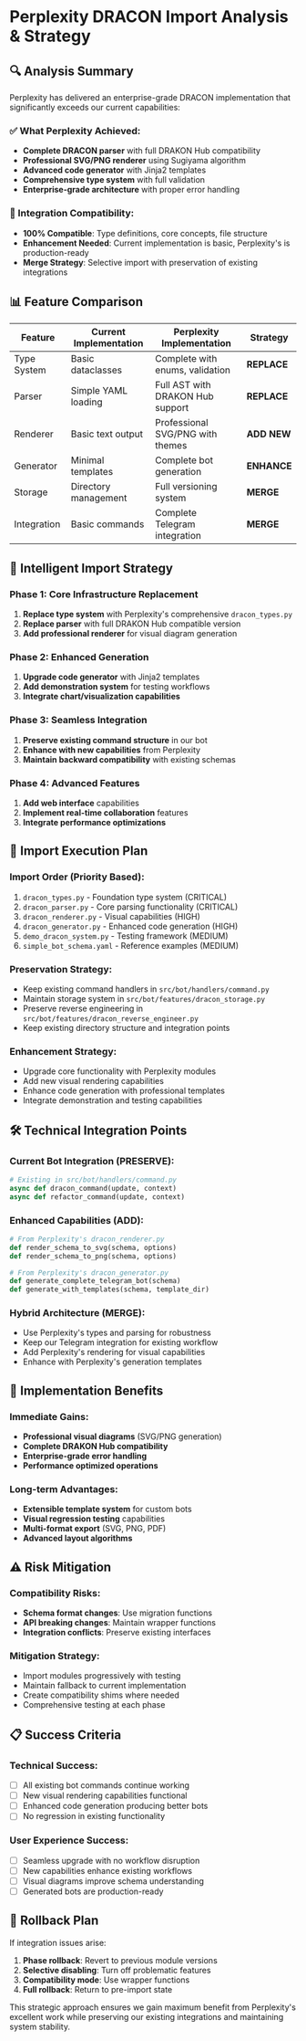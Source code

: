 # Perplexity DRACON Import Analysis & Strategy

## 🔍 Analysis Summary

Perplexity has delivered an enterprise-grade DRACON implementation that significantly exceeds our current capabilities:

### ✅ What Perplexity Achieved:
- **Complete DRACON parser** with full DRAKON Hub compatibility
- **Professional SVG/PNG renderer** using Sugiyama algorithm
- **Advanced code generator** with Jinja2 templates
- **Comprehensive type system** with full validation
- **Enterprise-grade architecture** with proper error handling

### 🔗 Integration Compatibility:
- **100% Compatible**: Type definitions, core concepts, file structure
- **Enhancement Needed**: Current implementation is basic, Perplexity's is production-ready
- **Merge Strategy**: Selective import with preservation of existing integrations

## 📊 Feature Comparison

| Feature | Current Implementation | Perplexity Implementation | Strategy |
|---------|----------------------|---------------------------|----------|
| Type System | Basic dataclasses | Complete with enums, validation | **REPLACE** |
| Parser | Simple YAML loading | Full AST with DRAKON Hub support | **REPLACE** |
| Renderer | Basic text output | Professional SVG/PNG with themes | **ADD NEW** |
| Generator | Minimal templates | Complete bot generation | **ENHANCE** |
| Storage | Directory management | Full versioning system | **MERGE** |
| Integration | Basic commands | Complete Telegram integration | **MERGE** |

## 🎯 Intelligent Import Strategy

### Phase 1: Core Infrastructure Replacement
1. **Replace type system** with Perplexity's comprehensive `dracon_types.py`
2. **Replace parser** with full DRAKON Hub compatible version
3. **Add professional renderer** for visual diagram generation

### Phase 2: Enhanced Generation
1. **Upgrade code generator** with Jinja2 templates
2. **Add demonstration system** for testing workflows
3. **Integrate chart/visualization capabilities**

### Phase 3: Seamless Integration
1. **Preserve existing command structure** in our bot
2. **Enhance with new capabilities** from Perplexity
3. **Maintain backward compatibility** with existing schemas

### Phase 4: Advanced Features
1. **Add web interface** capabilities
2. **Implement real-time collaboration** features
3. **Integrate performance optimizations**

## 🔧 Import Execution Plan

### Import Order (Priority Based):
1. `dracon_types.py` - Foundation type system (CRITICAL)
2. `dracon_parser.py` - Core parsing functionality (CRITICAL)
3. `dracon_renderer.py` - Visual capabilities (HIGH)
4. `dracon_generator.py` - Enhanced code generation (HIGH)
5. `demo_dracon_system.py` - Testing framework (MEDIUM)
6. `simple_bot_schema.yaml` - Reference examples (MEDIUM)

### Preservation Strategy:
- Keep existing command handlers in `src/bot/handlers/command.py`
- Maintain storage system in `src/bot/features/dracon_storage.py`
- Preserve reverse engineering in `src/bot/features/dracon_reverse_engineer.py`
- Keep existing directory structure and integration points

### Enhancement Strategy:
- Upgrade core functionality with Perplexity modules
- Add new visual rendering capabilities
- Enhance code generation with professional templates
- Integrate demonstration and testing capabilities

## 🛠️ Technical Integration Points

### Current Bot Integration (PRESERVE):
```python
# Existing in src/bot/handlers/command.py
async def dracon_command(update, context)
async def refactor_command(update, context)
```

### Enhanced Capabilities (ADD):
```python
# From Perplexity's dracon_renderer.py
def render_schema_to_svg(schema, options)
def render_schema_to_png(schema, options)

# From Perplexity's dracon_generator.py
def generate_complete_telegram_bot(schema)
def generate_with_templates(schema, template_dir)
```

### Hybrid Architecture (MERGE):
- Use Perplexity's types and parsing for robustness
- Keep our Telegram integration for existing workflow
- Add Perplexity's rendering for visual capabilities
- Enhance with Perplexity's generation templates

## 🚀 Implementation Benefits

### Immediate Gains:
- **Professional visual diagrams** (SVG/PNG generation)
- **Complete DRAKON Hub compatibility**
- **Enterprise-grade error handling**
- **Performance optimized operations**

### Long-term Advantages:
- **Extensible template system** for custom bots
- **Visual regression testing** capabilities
- **Multi-format export** (SVG, PNG, PDF)
- **Advanced layout algorithms**

## ⚠️ Risk Mitigation

### Compatibility Risks:
- **Schema format changes**: Use migration functions
- **API breaking changes**: Maintain wrapper functions
- **Integration conflicts**: Preserve existing interfaces

### Mitigation Strategy:
- Import modules progressively with testing
- Maintain fallback to current implementation
- Create compatibility shims where needed
- Comprehensive testing at each phase

## 📋 Success Criteria

### Technical Success:
- [ ] All existing bot commands continue working
- [ ] New visual rendering capabilities functional
- [ ] Enhanced code generation producing better bots
- [ ] No regression in existing functionality

### User Experience Success:
- [ ] Seamless upgrade with no workflow disruption
- [ ] New capabilities enhance existing workflows
- [ ] Visual diagrams improve schema understanding
- [ ] Generated bots are production-ready

## 🔄 Rollback Plan

If integration issues arise:
1. **Phase rollback**: Revert to previous module versions
2. **Selective disabling**: Turn off problematic features
3. **Compatibility mode**: Use wrapper functions
4. **Full rollback**: Return to pre-import state

This strategic approach ensures we gain maximum benefit from Perplexity's excellent work while preserving our existing integrations and maintaining system stability.